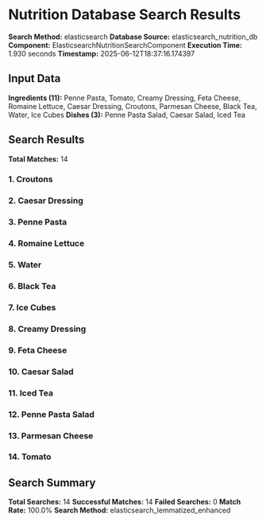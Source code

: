 # Nutrition Database Search Results

**Search Method:** elasticsearch
**Database Source:** elasticsearch_nutrition_db
**Component:** ElasticsearchNutritionSearchComponent
**Execution Time:** 1.930 seconds
**Timestamp:** 2025-06-12T18:37:16.174397

## Input Data
**Ingredients (11):** Penne Pasta, Tomato, Creamy Dressing, Feta Cheese, Romaine Lettuce, Caesar Dressing, Croutons, Parmesan Cheese, Black Tea, Water, Ice Cubes
**Dishes (3):** Penne Pasta Salad, Caesar Salad, Iced Tea

## Search Results
**Total Matches:** 14

### 1. Croutons

### 2. Caesar Dressing

### 3. Penne Pasta

### 4. Romaine Lettuce

### 5. Water

### 6. Black Tea

### 7. Ice Cubes

### 8. Creamy Dressing

### 9. Feta Cheese

### 10. Caesar Salad

### 11. Iced Tea

### 12. Penne Pasta Salad

### 13. Parmesan Cheese

### 14. Tomato

## Search Summary
**Total Searches:** 14
**Successful Matches:** 14
**Failed Searches:** 0
**Match Rate:** 100.0%
**Search Method:** elasticsearch_lemmatized_enhanced
